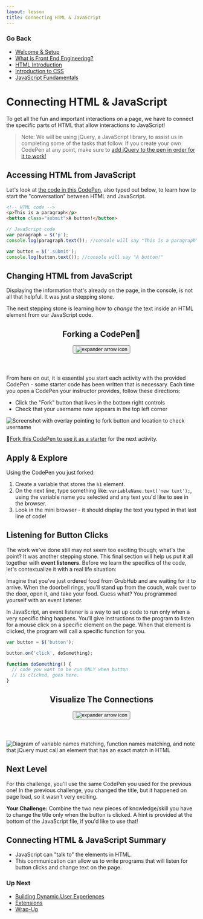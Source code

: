 ```yaml
---
layout: lesson
title: Connecting HTML & JavaScript
---
```


### Go Back

- [Welcome & Setup](../)
- [What is Front End Engineering?](../what-is-fee)
- [HTML Introduction](../html-intro)
- [Introduction to CSS](../intro-to-css)
- [JavaScript Fundamentals](../js-1)

# Connecting HTML & JavaScript

To get all the fun and important interactions on a page, we have to connect the specific parts of HTML that allow interactions to JavaScript!

>Note: We will be using jQuery, a JavaScript library, to assist us in completing some of the tasks that follow. If you create your own CodePen at any point, make sure to [add jQuery to the pen in order for it to work!](https://blog.codepen.io/documentation/using-javascript-libraries/)

## Accessing HTML from JavaScript

Let's look at [the code in this CodePen](https://codepen.io/turing-trycoding/pen/gOLmYvp?editors=1010), also typed out below, to learn how to start the "conversation" between HTML and JavaScript.

```html
<!-- HTML code -->
<p>This is a paragraph</p>
<button class="submit">A button!</button>
```

```js
// JavaScript code
var paragraph = $('p');
console.log(paragraph.text()); //console will say "This is a paragraph"

var button = $('.submit');
console.log(button.text()); //console will say "A button!"
```

## Changing HTML from JavaScript

Displaying the information that's already on the page, in the console, is not all that helpful. It was just a stepping stone.

The next stepping stone is learning how to _change_ the text inside an HTML element from our JavaScript code.

<div class="expander expander-lesson">
  <header>
    <h2 class="spicy-click">Forking a CodePen<span role="img" aria-label="fork and knife emoji">🍴</span></h2>
    <div><button class="expander-btn"><img src="../../assets/icons/arrow.svg" alt="expander arrow icon" /></button></div>
  </header>
  <div class="hide">
    <p>From here on out, it is essential you start each activity with the provided CodePen - some starter code has been written that is necessary. Each time you open a CodePen your instructor provides, follow these directions:</p>
    <ul>
      <li>Click the "Fork" button that lives in the bottom right controls</li>
      <li>Check that your username now appears in the top left corner</li>
    </ul>
    <img src="../assets/fork-codepen.png" alt="Screenshot with overlay pointing to fork button and location to check username"/>
    <p><span role="img" aria-label="fork and knife emoji">🍴</span><a href="https://codepen.io/turing-trycoding/pen/yLVMBjP?editors=1010" target="blank">Fork this CodePen to use it as a starter</a> for the next activity.</p>
  </div>
</div>

<div class="try-it-new">
  <h2>Apply & Explore</h2>
  <p>Using the CodePen you just forked:</p>
  <ol>
    <li>Create a variable that stores the <code>h1</code> element.</li>
    <li>On the next line, type something like: <code>variableName.text('new text');</code>, using the variable name you selected and any text you'd like to see in the browser.</li>
    <li>Look in the mini browser - it should display the text you typed in that last line of code!</li>
  </ol>
</div>

## Listening for Button Clicks

The work we've done still may not seem too exciting though; what's the point? It was another stepping stone. This final section will help us put it all together with **event listeners**. Before we learn the specifics of the code, let's contextualize it with a real life situation:

Imagine that you’ve just ordered food from GrubHub and are waiting for it to arrive. When the doorbell rings, you’ll stand up from the couch, walk over to the door, open it, and take your food. Guess what? You programmed yourself with an event listener.

In JavaScript, an event listener is a way to set up code to run only when a very specific thing happens. You’ll give instructions to the program to listen for a mouse click on a specific element on the page. When that element is clicked, the program will call a specific function for you.

```js
var button = $('button');

button.on('click', doSomething);

function doSomething() {
  // code you want to be run ONLY when button
  // is clicked, goes here.
}
```

<div class="expander expander-lesson">
  <header>
    <h2 class="spicy-click">Visualize The Connections</h2>
    <div><button class="expander-btn"><img src="../../assets/icons/arrow.svg" alt="expander arrow icon" /></button></div>
  </header>
  <div class="hide">
    <img src="../assets/event-listener-diagram.jpg" alt="Diagram of variable names matching, function names matching, and note that jQuery must call an element that has an exact match in HTML"/>
  </div>
</div>

<div class="try-it-new">
  <h2>Next Level</h2>
  <p>For this challenge, you'll use the same CodePen you used for the previous one! In the previous challenge, you changed the title, but it happened on page load, so it wasn't very exciting.</p>
  <p><strong>Your Challenge:</strong> Combine the two new pieces of knowledge/skill you have to change the title only when the button is clicked. A hint is provided at the bottom of the JavaScript file, if you'd like to use that!</p>
</div>

## Connecting HTML & JavaScript Summary

- JavaScript can "talk to" the elements in HTML.
- This communication can allow us to write programs that will listen for button clicks and change text on the page.


### Up Next

- [Building Dynamic User Experiences](../js-3)
- [Extensions](../extensions)
- [Wrap-Up](../wrap-up)
